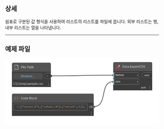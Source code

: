 ## 상세
쉼표로 구분된 값 형식을 사용하여 리스트의 리스트를 파일에 씁니다. 외부 리스트는 행, 내부 리스트는 열을 나타냅니다.
___
## 예제 파일

![ExportCSV](./DSOffice.Data.ExportCSV_img.jpg)

